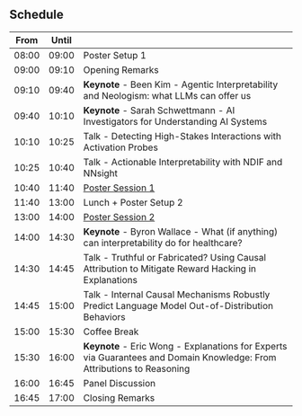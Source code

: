 ## Schedule

| From | Until   |                        |
|-------|-------|------------------------|
| 08:00 | 09:00 | Poster Setup 1         |
| 09:00 | 09:10 | Opening Remarks        |
| 09:10 | 09:40 | **Keynote** - Been Kim - Agentic Interpretability and Neologism: what LLMs can offer us       |
| 09:40 | 10:10 | **Keynote** - Sarah Schwettmann - AI Investigators for Understanding AI Systems        |
| 10:10 | 10:25 | Talk - Detecting High-Stakes Interactions with Activation Probes     |
| 10:25 | 10:40 | Talk - Actionable Interpretability with NDIF and NNsight    |
| 10:40 | 11:40 | [Poster Session 1](https://actionable-interpretability.github.io/posters/#session-1-1040---1140)       |
| 11:40 | 13:00 | Lunch + Poster Setup 2 |
| 13:00 | 14:00 | [Poster Session 2](https://actionable-interpretability.github.io/posters/#session-2-1300---1400)       |
| 14:00 | 14:30 | **Keynote** - Byron Wallace - What (if anything) can interpretability do for healthcare?       |
| 14:30 | 14:45 | Talk - Truthful or Fabricated? Using Causal Attribution to Mitigate Reward Hacking in Explanations    |
| 14:45 | 15:00 | Talk - Internal Causal Mechanisms Robustly Predict Language Model Out-of-Distribution Behaviors    |
| 15:00 | 15:30 | Coffee Break           |
| 15:30 | 16:00 | **Keynote** - Eric Wong - Explanations for Experts via Guarantees and Domain Knowledge: From Attributions to Reasoning      |
| 16:00 | 16:45 | Panel Discussion       |
| 16:45 | 17:00 | Closing Remarks        |
